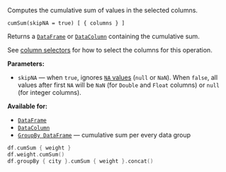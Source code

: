 [//]: # (title: cumSum)

<!---IMPORT org.jetbrains.kotlinx.dataframe.samples.api.Analyze-->

Computes the cumulative sum of values in the selected columns.

```text
cumSum(skipNA = true) [ { columns } ]
```

Returns a [`DataFrame`](DataFrame.md) or [`DataColumn`](DataColumn.md) containing the cumulative sum.

See [column selectors](ColumnSelectors.md) for how to select the columns for this operation.

**Parameters:**
* `skipNA` — when `true`, ignores [`NA` values](nanAndNa.md#na) (`null` or `NaN`). 
  When `false`, all values after first `NA` will be `NaN` (for `Double` and `Float` columns) or `null` (for integer columns).

**Available for:**
* [`DataFrame`](DataFrame.md)
* [`DataColumn`](DataColumn.md)
* [`GroupBy DataFrame`](groupBy.md#transformation) — cumulative sum per every data group

<!---FUN cumSum-->

```kotlin
df.cumSum { weight }
df.weight.cumSum()
df.groupBy { city }.cumSum { weight }.concat()
```

<!---END-->
